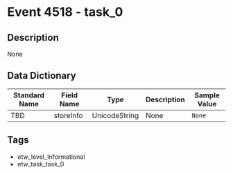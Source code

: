 # Event 4518 - task_0

## Description
None

## Data Dictionary
|Standard Name|Field Name|Type|Description|Sample Value|
|---|---|---|---|---|
|TBD|storeInfo|UnicodeString|None|`None`|

## Tags
* etw_level_Informational
* etw_task_task_0